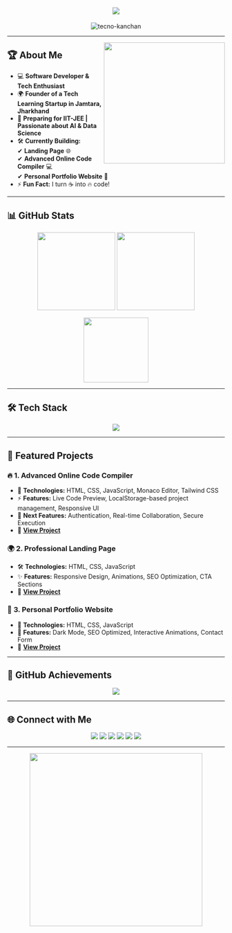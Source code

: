 <!-- Header with Animated Text -->
<h1 align="center">
  <img src="https://readme-typing-svg.demolab.com?font=Fira+Code&weight=600&size=35&pause=1000&color=00FF00&center=true&vCenter=true&width=700&height=70&lines=Hey%2C+I'm+Kanchan+Maji!;Software+Developer+%7C+Tech+Enthusiast;Building+Awesome+Tech+%F0%9F%9A%80;Welcome+to+My+GitHub!">
</h1>

<!-- Profile Views Counter -->
<p align="center">
  <img src="https://komarev.com/ghpvc/?username=tecno-kanchan&label=Profile+Views&color=00FF00&style=flat" alt="tecno-kanchan" />
</p>

---

<!-- About Me -->
<img src="https://media.giphy.com/media/f3iwJFOVOwuy7K6FFw/giphy.gif" align="right" width="280px">

## 🏆 About Me  
- 💻 **Software Developer & Tech Enthusiast**  
- 🌍 **Founder of a Tech Learning Startup in Jamtara, Jharkhand**  
- 🎯 **Preparing for IIT-JEE | Passionate about AI & Data Science**  
- 🛠 **Currently Building:**  
  ✔ **Landing Page** 🌐  
  ✔ **Advanced Online Code Compiler** 💻  
  ✔ **Personal Portfolio Website** 🚀  
- ⚡ **Fun Fact:** I turn ☕ into 🔥 code!  

---

<!-- GitHub Stats & Activity -->
## 📊 GitHub Stats  
<p align="center">
  <img src="https://github-readme-stats.vercel.app/api?username=tecno-kanchan&show_icons=true&theme=chartreuse-dark&count_private=true" height="180">
  <img src="https://streak-stats.demolab.com?user=tecno-kanchan&theme=chartreuse-dark" height="180">
</p>
<p align="center">
  <img src="https://github-readme-stats.vercel.app/api/top-langs/?username=tecno-kanchan&layout=compact&theme=chartreuse-dark" height="150">
</p>

---

<!-- Technologies & Skills -->
## 🛠 Tech Stack  
<p align="center">
  <img src="https://skillicons.dev/icons?i=html,css,js,tailwind,bootstrap,sass,nodejs,express,mongodb,react,redux,nextjs,git,github,vscode,linux,python,java,c,cpp,figma,postman,vercel,heroku,aws" />
</p>

---

<!-- Projects -->
## 🚀 Featured Projects  
### 🔥 **1. Advanced Online Code Compiler**  
- 🚀 **Technologies:** HTML, CSS, JavaScript, Monaco Editor, Tailwind CSS  
- ⚡ **Features:** Live Code Preview, LocalStorage-based project management, Responsive UI  
- 🎯 **Next Features:** Authentication, Real-time Collaboration, Secure Execution  
- 🔗 **[View Project](https://github.com/tecno-kanchan/online-code-compiler)**  

### 🌍 **2. Professional Landing Page**  
- 🛠 **Technologies:** HTML, CSS, JavaScript  
- ✨ **Features:** Responsive Design, Animations, SEO Optimization, CTA Sections  
- 🔗 **[View Project](https://github.com/tecno-kanchan/landing-page)**  

### 🎨 **3. Personal Portfolio Website**  
- 🌟 **Technologies:** HTML, CSS, JavaScript  
- 🌙 **Features:** Dark Mode, SEO Optimized, Interactive Animations, Contact Form  
- 🔗 **[View Project](https://github.com/tecno-kanchan/portfolio-website)**  

---

<!-- Cool Badges -->
## 🌟 GitHub Achievements  
<p align="center">
  <img src="https://github-profile-trophy.vercel.app/?username=tecno-kanchan&theme=matrix&margin-w=15&margin-h=15&no-frame=true">
</p>

---

<!-- Connect With Me -->
## 🌐 Connect with Me  
<p align="center">
  <a href="https://www.linkedin.com/in/tecno-kanchan" target="_blank"><img src="https://img.shields.io/badge/LinkedIn-00FF00?style=for-the-badge&logo=linkedin&logoColor=black"></a>
  <a href="mailto:tecno-kanchan@gmail.com"><img src="https://img.shields.io/badge/Gmail-00FF00?style=for-the-badge&logo=gmail&logoColor=black"></a>
  <a href="https://github.com/tecno-kanchan"><img src="https://img.shields.io/badge/GitHub-00FF00?style=for-the-badge&logo=github&logoColor=black"></a>
  <a href="https://twitter.com/tecno-kanchan" target="_blank"><img src="https://img.shields.io/badge/Twitter-00FF00?style=for-the-badge&logo=twitter&logoColor=black"></a>
  <a href="https://www.instagram.com/tecno-kanchan" target="_blank"><img src="https://img.shields.io/badge/Instagram-00FF00?style=for-the-badge&logo=instagram&logoColor=black"></a>
  <a href="https://discord.gg/yourserver" target="_blank"><img src="https://img.shields.io/badge/Discord-00FF00?style=for-the-badge&logo=discord&logoColor=black"></a>
</p>

---

<!-- Fun Animation -->
<p align="center">
  <img src="https://media.giphy.com/media/qgQUggAC3Pfv687qPC/giphy.gif" width="400px">
</p>
